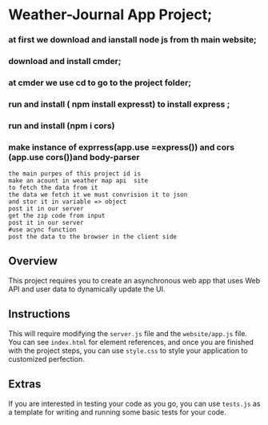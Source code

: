 # Weather-Journal App Project;
###  at first we download and ianstall  node js from th main website;
###  download and install cmder;
###  at cmder we use cd to go to the project folder;
###  run and install ( npm install expresst)  to install express ;
### run and install (npm i cors)
### make  instance of exprress(app.use =express()) and cors (app.use cors())and body-parser

    the main purpes of this project id is
    make an acount in weather map api  site 
    to fetch the data from it 
    the data we fetch it we must convrision it to json
    and stor it in variable => object 
    post it in our server 
    get the zip code from input 
    post it in our server
    #use acync function 
    post the data to the browser in the client side

### 
###
###
###
###
###
###
###
###
###
###
###


## Overview
This project requires you to create an asynchronous web app that uses Web API and user data to dynamically update the UI. 

## Instructions
This will require modifying the `server.js` file and the `website/app.js` file. You can see `index.html` for element references, and once you are finished with the project steps, you can use `style.css` to style your application to customized perfection.

## Extras
If you are interested in testing your code as you go, you can use `tests.js` as a template for writing and running some basic tests for your code.
